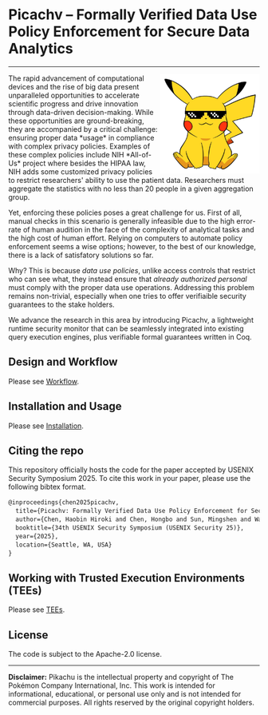 # Picachv – Formally Verified Data Use Policy Enforcement for Secure Data Analytics 
---
<img style="float:right" width=200 src="docs/pikachu.jpg">
The rapid advancement of computational devices and the rise of big data present unparalleled opportunities to accelerate scientific progress and drive innovation through data-driven decision-making. While these opportunities are ground-breaking, they are accompanied by a critical challenge: ensuring proper data *usage* in compliance with complex privacy policies. Examples of these complex policies include NIH *All-of-Us* project where besides the HIPAA law, NIH adds some customized privacy policies to restrict researchers' ability to use the patient data. Researchers must aggregate the statistics with no less than 20 people in a given aggregation group.

Yet, enforcing these policies poses a great challenge for us. First of all, manual checks in this scenario is generally infeasible due to the high error-rate of human audition in the face of the complexity of analytical tasks and the high cost of human effort. Relying on computers to automate policy enforcement seems a wise options; however, to the best of our knowledge, there is a lack of satisfatory solutions so far.

Why? This is because *data use policies*, unlike access controls that restrict who can see what, they instead ensure that *already authorized personal*  must comply with the proper data use operations. Addressing this problem remains non-trivial, especially when one tries to offer verifiaible security guarantees to the stake holders.

We advance the research in this area by introducing Picachv, a lightweight runtime security monitor that can be seamlessly integrated into existing query execution engines, plus verifiable formal guarantees written in Coq.

## Design and Workflow

Please see [Workflow](docs/workflow.md).

## Installation and Usage

Please see [Installation](docs/installation.md).

## Citing the repo

This repository officially hosts the code for the paper accepted by USENIX Security Symposium 2025. To cite this work in your paper, please use the following bibtex format.

```tex
@inproceedings{chen2025picachv,
  title={Picachv: Formally Verified Data Use Policy Enforcement for Secure Data Analytics},
  author={Chen, Haobin Hiroki and Chen, Hongbo and Sun, Mingshen and Wang, Chenghong and Wang, XiaoFeng},
  booktitle={34th USENIX Security Symposium (USENIX Security 25)},
  year={2025},
  location={Seattle, WA, USA}
}
```

## Working with Trusted Execution Environments (TEEs)

Please see [TEEs](docs/TEEs.md).

## License

The code is subject to the Apache-2.0 license.

---
**Disclaimer:** Pikachu is the intellectual property and copyright of The Pokémon Company International, Inc. This work is intended for informational, educational, or personal use only and is not intended for commercial purposes. All rights reserved by the original copyright holders.
